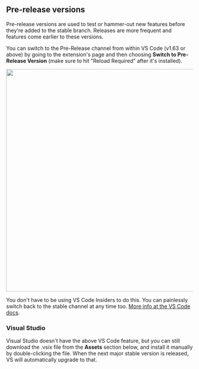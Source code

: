 ## Pre-release versions

Pre-release versions are used to test or hammer-out new features before they're added to
the stable branch. Releases are more frequent and features come earlier to these versions.

You can switch to the Pre-Release channel from within VS Code (v1.63 or above) by going to
the extension's page and then choosing **Switch to Pre-Release Version** (make sure to hit
"Reload Required" after it's installed).

<img src="https://stkb.github.io/Rewrap/images/switch-to-prerelease.png" width="600"/>

You don't have to be using VS Code Insiders to do this. You can painlessly switch back to
the stable channel at any time too. [More info at the VS Code docs](
https://code.visualstudio.com/updates/v1_63#_pre-release-extensions).


### Visual Studio

Visual Studio doesn't have the above VS Code feature, but you can still download the .vsix
file from the **Assets** section below, and install it manually by double-clicking the
file. When the next major stable version is released, VS will automatically upgrade to
that.
